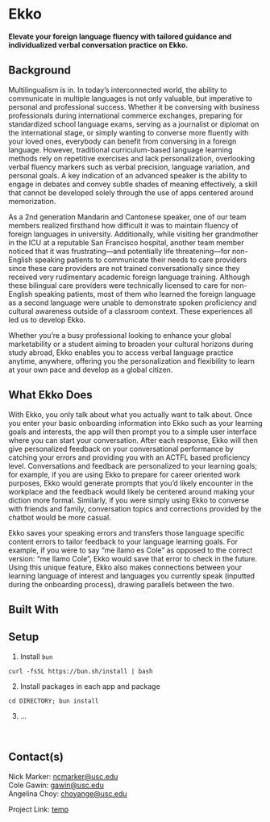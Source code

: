 # Ekko
**Elevate your foreign language fluency with tailored guidance and individualized verbal conversation practice on Ekko.**
<br/>

## Background 

Multilingualism is in. In today’s interconnected world, the ability to communicate in multiple languages is not only valuable, but imperative to personal and professional success. Whether it be conversing with business professionals during international commerce exchanges, preparing for standardized school language exams, serving as a journalist or diplomat on the international stage, or simply wanting to converse more fluently with your loved ones, everybody can benefit from conversing in a foreign language. However, traditional curriculum-based language learning methods rely on repetitive exercises and  lack personalization, overlooking verbal fluency markers such as verbal precision, language variation, and personal goals. A key indication of an advanced speaker is the ability to engage in debates and convey subtle shades of meaning effectively, a skill that cannot be developed solely through the use of apps centered around memorization.

As a 2nd generation Mandarin and Cantonese speaker, one of our team members realized firsthand how difficult it was to maintain fluency of foreign languages in university. Additionally, while visiting her grandmother in the ICU at a reputable San Francisco hospital, another team member noticed that it was frustrating—and potentially life threatening—for non-English speaking patients to communicate their needs to care providers since these care providers are not trained conversationally since they received very rudimentary academic foreign language training. Although these bilingual care providers were technically licensed to care for non-English speaking patients, most of them who learned the foreign language as a second language were unable to demonstrate spoken proficiency and cultural awareness outside of a classroom context. These experiences all led us to develop Ekko.

Whether you’re a busy professional looking to enhance your global marketability or a student aiming to broaden your cultural horizons during study abroad, Ekko enables you to access verbal language practice anytime, anywhere, offering you the personalization and flexibility to learn at your own pace and develop as a global citizen.
<br/>

## What Ekko Does

With Ekko, you only talk about what you actually want to talk about. Once you enter your basic onboarding information into Ekko such as your learning goals and interests, the app will then prompt you to a simple user interface where you can start your conversation. After each response, Ekko will then give personalized feedback on your conversational performance by catching your errors and providing you with an ACTFL based proficiency level. Conversations and feedback are personalized to your learning goals; for example, if you are using Ekko to prepare for career oriented work purposes, Ekko would generate prompts that you’d likely encounter in the workplace and the feedback would likely be centered around making your diction more formal. Similarly, if you were simply using Ekko to converse with friends and family, conversation topics and corrections provided by the chatbot would be more casual. 

Ekko saves your speaking errors and transfers those language specific content errors to tailor feedback to your language learning goals. For example, if you were to say “me llamo es Cole” as opposed to the correct version: “me llamo Cole”, Ekko would save that error to check in the future. Using this unique feature, Ekko also makes connections between your learning language of interest and languages you currently speak (inputted during the onboarding process), drawing parallels between the two. 
<br/>

## Built With



## Setup

1. Install `bun`
```
curl -fsSL https://bun.sh/install | bash
```

2. Install packages in each app and package
```
cd DIRECTORY; bun install
```

3. ...
<br/>

## Contact(s)

Nick Marker: <a href="mailto:ncmarker@usc.edu">ncmarker@usc.edu</a>
<br/>
Cole Gawin: <a href="mailto:gawin@usc.edu">gawin@usc.edu</a>
<br/>
Angelina Choy: <a href="mailto:choyange@usc.edu">choyange@usc.edu</a>
<br/>

Project Link: <a href="#">temp</a>